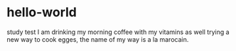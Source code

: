 # hello-world
study test
I am drinking my morning coffee with my vitamins
as well trying a new way to cook egges, the name of my way is a la marocain.
